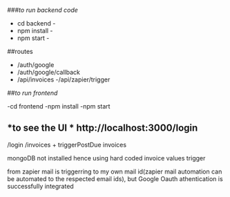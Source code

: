 
###*to run backend code*

-  cd backend -
-  npm install -
-  npm start -

##routes

- /auth/google
- /auth/google/callback
- /api/invoices
-/api/zapier/trigger


##*to run frontend*

-cd frontend
-npm install
-npm start

   ## *to see the UI * http://localhost:3000/login

                    
/login
/invoices + triggerPostDue invoices

mongoDB not installed hence using hard coded invoice values
trigger

from zapier mail is triggerring to my own mail id(zapier mail automation can be automated to the respected email ids), but Google Oauth athentication is successfully integrated


